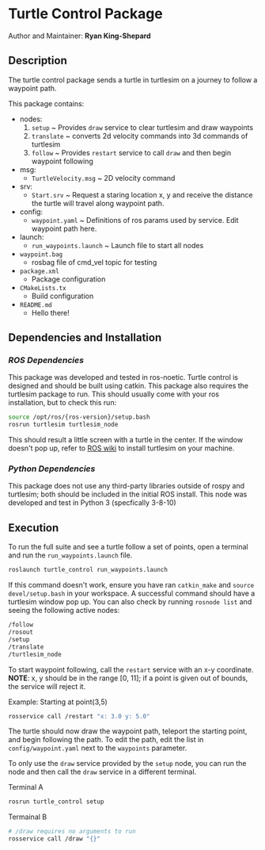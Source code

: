 # Turtle Control Package

Author and Maintainer: **Ryan King-Shepard**

## **Description**
The turtle control package sends a turtle in turtlesim on a journey to follow a waypoint path.

This package contains:

- nodes:
    1. `setup` ~ Provides `draw` service to clear turtlesim and draw waypoints
    2. `translate` ~ converts 2d velocity commands into 3d commands of turtlesim
    3. `follow` ~ Provides `restart` service to call `draw` and then begin waypoint following
- msg:
    * `TurtleVelocity.msg` ~ 2D velocity command
- srv:
    * `Start.srv` ~ Request a staring location x, y and receive the distance the turtle will     travel along waypoint path. 
- config:
    * `waypoint.yaml` ~ Definitions of ros params used by service. Edit waypoint path here. 
- launch:
    * `run_waypoints.launch` ~ Launch file to start all nodes
- `waypoint.bag` 
    * rosbag file of cmd_vel topic for testing
- `package.xml`
    * Package configuration
- `CMakeLists.tx`
    * Build configuration
- `README.md`
    * Hello there!


## **Dependencies and Installation**

### *ROS Dependencies*
This package was developed and tested in ros-noetic. Turtle control is designed and should be built using catkin. This package also requires the turtlesim package to run. This should usually come with your ros installation, but to check this run: 
```bash
source /opt/ros/{ros-version}/setup.bash
rosrun turtlesim turtlesim_node
```
This should result a little screen with a turtle in the center. If the window doesn't pop up, refer to [ROS wiki](http://wiki.ros.org) to install turtlesim on your machine.

### *Python Dependencies*
This package does not use any third-party libraries outside of rospy and turtlesim; both should be included in the initial ROS install. This node was developed and test in Python 3 (specfically 3-8-10)

## **Execution**
To run the full suite and see a turtle follow a set of points, open a terminal and run the `run_waypoints.launch` file. 
```bash
roslaunch turtle_control run_waypoints.launch
```
If this command doesn't work, ensure you have ran `catkin_make` and `source devel/setup.bash` in your workspace. A successful command should have a turtlesim window pop up. You can also check by running `rosnode list` and seeing the following active nodes:
```bash
/follow
/rosout
/setup
/translate
/turtlesim_node
```
To start waypoint following, call the `restart` service with an x-y coordinate. **NOTE**: x, y should be in the range [0, 11]; if a point is given out of bounds, the service will reject it. 

Example: Starting at point(3,5)
```bash
rosservice call /restart "x: 3.0 y: 5.0"
``` 

The turtle should now draw the waypoint path, teleport the starting point, and begin following the path. To edit the path, edit the list in `config/waypoint.yaml` next to the `waypoints` parameter. 

To only use the `draw` service provided by the `setup` node, you can run the node and then call the `draw` service in a different terminal.

Terminal A
```bash
rosrun turtle_control setup
```

Termainal B
```bash
# /draw requires no arguments to run
rosservice call /draw "{}" 
```

